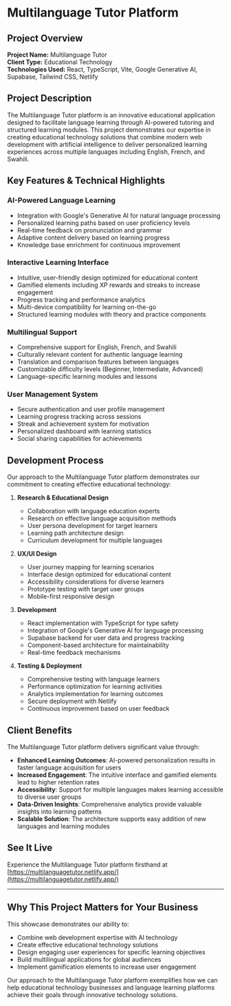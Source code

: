 # Multilanguage Tutor Platform

## Project Overview

**Project Name:** Multilanguage Tutor  
**Client Type:** Educational Technology  
**Technologies Used:** React, TypeScript, Vite, Google Generative AI, Supabase, Tailwind CSS, Netlify

## Project Description

The Multilanguage Tutor platform is an innovative educational application designed to facilitate language learning through AI-powered tutoring and structured learning modules. This project demonstrates our expertise in creating educational technology solutions that combine modern web development with artificial intelligence to deliver personalized learning experiences across multiple languages including English, French, and Swahili.

## Key Features & Technical Highlights

### AI-Powered Language Learning
- Integration with Google's Generative AI for natural language processing
- Personalized learning paths based on user proficiency levels
- Real-time feedback on pronunciation and grammar
- Adaptive content delivery based on learning progress
- Knowledge base enrichment for continuous improvement

### Interactive Learning Interface
- Intuitive, user-friendly design optimized for educational content
- Gamified elements including XP rewards and streaks to increase engagement
- Progress tracking and performance analytics
- Multi-device compatibility for learning on-the-go
- Structured learning modules with theory and practice components

### Multilingual Support
- Comprehensive support for English, French, and Swahili
- Culturally relevant content for authentic language learning
- Translation and comparison features between languages
- Customizable difficulty levels (Beginner, Intermediate, Advanced)
- Language-specific learning modules and lessons

### User Management System
- Secure authentication and user profile management
- Learning progress tracking across sessions
- Streak and achievement system for motivation
- Personalized dashboard with learning statistics
- Social sharing capabilities for achievements

## Development Process

Our approach to the Multilanguage Tutor platform demonstrates our commitment to creating effective educational technology:

1. **Research & Educational Design**
   - Collaboration with language education experts
   - Research on effective language acquisition methods
   - User persona development for target learners
   - Learning path architecture design
   - Curriculum development for multiple languages

2. **UX/UI Design**
   - User journey mapping for learning scenarios
   - Interface design optimized for educational content
   - Accessibility considerations for diverse learners
   - Prototype testing with target user groups
   - Mobile-first responsive design

3. **Development**
   - React implementation with TypeScript for type safety
   - Integration of Google's Generative AI for language processing
   - Supabase backend for user data and progress tracking
   - Component-based architecture for maintainability
   - Real-time feedback mechanisms

4. **Testing & Deployment**
   - Comprehensive testing with language learners
   - Performance optimization for learning activities
   - Analytics implementation for learning outcomes
   - Secure deployment with Netlify
   - Continuous improvement based on user feedback

## Client Benefits

The Multilanguage Tutor platform delivers significant value through:

- **Enhanced Learning Outcomes**: AI-powered personalization results in faster language acquisition for users
- **Increased Engagement**: The intuitive interface and gamified elements lead to higher retention rates
- **Accessibility**: Support for multiple languages makes learning accessible to diverse user groups
- **Data-Driven Insights**: Comprehensive analytics provide valuable insights into learning patterns
- **Scalable Solution**: The architecture supports easy addition of new languages and learning modules

## See It Live

Experience the Multilanguage Tutor platform firsthand at [https://multilanguagetutor.netlify.app/](https://multilanguagetutor.netlify.app/)

---

## Why This Project Matters for Your Business

This showcase demonstrates our ability to:
- Combine web development expertise with AI technology
- Create effective educational technology solutions
- Design engaging user experiences for specific learning objectives
- Build multilingual applications for global audiences
- Implement gamification elements to increase user engagement

Our approach to the Multilanguage Tutor platform exemplifies how we can help educational technology businesses and language learning platforms achieve their goals through innovative technology solutions.
